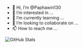 - 👋 Hi, I’m @Paphawin130
- 👀 I’m interested in ...
- 🌱 I’m currently learning ...
- 💞️ I’m looking to collaborate on ...
- 📫 How to reach me ...

![GitHub Stats](https://github-readme-stats.vercel.app/api?username=Paphawin130&theme=radical)
<!---
Paphawin130/Paphawin130 is a ✨ special ✨ repository because its `README.md` (this file) appears on your GitHub profile.
You can click the Preview link to take a look at your changes.
--->
